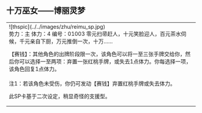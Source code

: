 
十万巫女——博丽灵梦
-----------------
<table border="0">
<tr><td>
<div id="thsleft">
![thspic](../../images/zhu/reimu_sp.jpg)
</div>
<div id="thsright">
势力：主
体力：4
编号：01003
零元扫帚赶人，十元笑脸迎人，百元茶水伺候，千元亲自下厨，万元推倒一次，十万……

【赛钱】：其他角色的出牌阶段限一次，该角色可以将一至三张手牌交给你，然后你可以选择一至两项：弃置一张红桃手牌，或失去1点体力。你每选择一项，该角色回复1点体力。
</div>
</td></tr>
<tr><td>
注1：若该角色未受伤，你仍可发动【赛钱】弃置红桃手牌或失去体力。

此SP卡基于二次设定，稍显奇怪的支援型。
</tr></td></table>